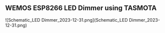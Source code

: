 ## WEMOS ESP8266 LED Dimmer using TASMOTA

![Schematic_LED Dimmer_2023-12-31.png](Schematic_LED Dimmer_2023-12-31.png)
